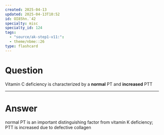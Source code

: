 ```yaml
---
created: 2025-04-13
updated: 2025-04-13T10:52
id: OI85hn.`42
specialty: misc
specialty_id: 124
tags:
  - "source/ak-step1-v11:": 
  - theme/nbme::26
type: flashcard
---
```


# Question
Vitamin C deficiency is characterized by a **normal** PT and **increased** PTT

---

# Answer
normal PT is an important distinguishing factor from vitamin K deficiency; PTT is increased due to defective collagen